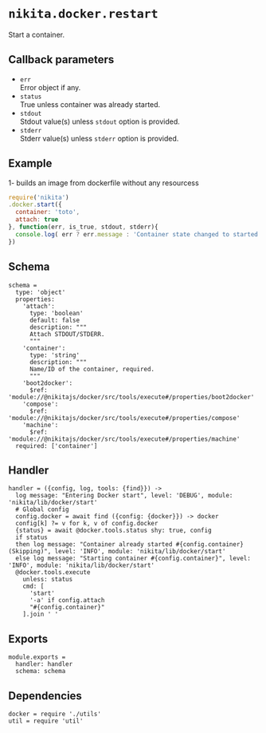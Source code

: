 
# `nikita.docker.restart`

Start a container.

## Callback parameters

* `err`   
  Error object if any.
* `status`   
  True unless container was already started.
* `stdout`   
  Stdout value(s) unless `stdout` option is provided.
* `stderr`   
  Stderr value(s) unless `stderr` option is provided.

## Example

1- builds an image from dockerfile without any resourcess

```javascript
require('nikita')
.docker.start({
  container: 'toto',
  attach: true
}, function(err, is_true, stdout, stderr){
  console.log( err ? err.message : 'Container state changed to started: ' + status);
})
```

## Schema

    schema =
      type: 'object'
      properties:
        'attach':
          type: 'boolean'
          default: false
          description: """
          Attach STDOUT/STDERR.
          """
        'container':
          type: 'string'
          description: """
          Name/ID of the container, required.
          """
        'boot2docker':
          $ref: 'module://@nikitajs/docker/src/tools/execute#/properties/boot2docker'
        'compose':
          $ref: 'module://@nikitajs/docker/src/tools/execute#/properties/compose'
        'machine':
          $ref: 'module://@nikitajs/docker/src/tools/execute#/properties/machine'
      required: ['container']

## Handler

    handler = ({config, log, tools: {find}}) ->
      log message: "Entering Docker start", level: 'DEBUG', module: 'nikita/lib/docker/start'
      # Global config
      config.docker = await find ({config: {docker}}) -> docker
      config[k] ?= v for k, v of config.docker
      {status} = await @docker.tools.status shy: true, config
      if status
      then log message: "Container already started #{config.container} (Skipping)", level: 'INFO', module: 'nikita/lib/docker/start'
      else log message: "Starting container #{config.container}", level: 'INFO', module: 'nikita/lib/docker/start'
      @docker.tools.execute
        unless: status
        cmd: [
          'start'
          '-a' if config.attach
          "#{config.container}"
        ].join ' '

## Exports

    module.exports =
      handler: handler
      schema: schema

## Dependencies

    docker = require './utils'
    util = require 'util'
